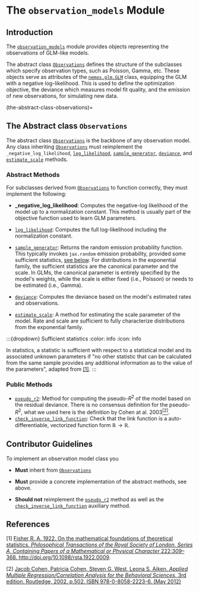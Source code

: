 # The `observation_models` Module

## Introduction

The [`observation_models`](observation_models) module provides objects representing the observations of GLM-like models.

The abstract class [`Observations`](nemos.observation_models.Observations) defines the structure of the subclasses which specify observation types, such as Poisson, Gamma, etc. These objects serve as attributes of the [`nemos.glm.GLM`](the-concrete-class-glm) class, equipping the GLM with a negative log-likelihood. This is used to define the optimization objective, the deviance which measures model fit quality, and the emission of new observations, for simulating new data.

(the-abstract-class-observations)=
## The Abstract class `Observations`

The abstract class [`Observations`](nemos.observation_models.Observations) is the backbone of any observation model. Any class inheriting [`Observations`](nemos.observation_models.Observations) must reimplement the `_negative_log_likelihood`, [`log_likelihood`](nemos.observation_models.Observations.log_likelihood), [`sample_generator`](nemos.observation_models.Observations.sample_generator), [`deviance`](nemos.observation_models.Observations.deviance), and [`estimate_scale`](nemos.observation_models.Observations.estimate_scale) methods.

### Abstract Methods

For subclasses derived from [`Observations`](nemos.observation_models.Observations) to function correctly, they must implement the following:

- **_negative_log_likelihood**: Computes the negative-log likelihood of the model up to a normalization constant. This method is usually part of the objective function used to learn GLM parameters.

- [`log_likelihood`](nemos.observation_models.Observations.log_likelihood): Computes the full log-likelihood including the normalization constant.
  
- [`sample_generator`](nemos.observation_models.Observations.sample_generator): Returns the random emission probability function. This typically invokes `jax.random` emission probability, provided some sufficient statistics, [see below](#suff-stat). For distributions in the exponential family, the sufficient statistics are the canonical parameter and the scale. In GLMs, the canonical parameter is entirely specified by the model's weights, while the scale is either fixed (i.e., Poisson) or needs to be estimated (i.e., Gamma).
  
- [`deviance`](nemos.observation_models.Observations.deviance): Computes the deviance based on the model's estimated rates and observations.

- [`estimate_scale`](nemos.observation_models.Observations.estimate_scale): A method for estimating the scale parameter of the model. Rate and scale are sufficient to fully characterize distributions from the exponential family.

:::{dropdown} <span id="suff-stat">Sufficient statistics</span>
:color: info
:icon: info

In statistics, a statistic is sufficient with respect to a statistical model and its associated unknown parameters if "no other statistic that can be calculated from the same sample provides any additional information as to the value of the parameters", adapted from [[1]](#ref-1).
:::

### Public Methods

- [`pseudo_r2`](nemos.observation_models.Observations.pseudo_r2): Method for computing the pseudo-$R^2$ of the model based on the residual deviance. There is no consensus definition for the pseudo-$R^2$, what we used here is the definition by Cohen at al. 2003[$^{[2]}$](#ref-2). 
- [`check_inverse_link_function`](nemos.observation_models.Observations.check_inverse_link_function): Check that the link function is a auto-differentiable, vectorized function form $\mathbb{R} \longrightarrow \mathbb{R}$.

## Contributor Guidelines 

To implement an observation model class you

- **Must** inherit from [`Observations`](nemos.observation_models.Observations)

- **Must** provide a concrete implementation of the abstract methods, see above.

- **Should not** reimplement the [`pseudo_r2`](nemos.observation_models.Observations.pseudo_r2) method as well as the [`check_inverse_link_function`](nemos.observation_models.Observations.check_inverse_link_function) auxiliary method.

## References
<p id="ref-1">[1]
    <a href="https://doi.org/10.1098/rsta.1922.0009">Fisher R. A. 1922. On the mathematical foundations of theoretical statistics. <em>Philosophical Transactions of the Royal Society of London. Series A, Containing Papers of a Mathematical or Physical Character</em> 222:309–368. http://doi.org/10.1098/rsta.1922.0009</a>.
</p>

<p id="ref-2">
    [2] 
    <a href="https://www.taylorfrancis.com/books/mono/10.4324/9780203774441/applied-multiple-regression-correlation-analysis-behavioral-sciences-jacob-cohen-patricia-cohen-stephen-west-leona-aiken">
        Jacob Cohen, Patricia Cohen, Steven G. West, Leona S. Aiken. <em>Applied Multiple Regression/Correlation Analysis for the Behavioral Sciences</em>. 3rd edition. Routledge, 2002. p.502. ISBN 978-0-8058-2223-6. (May 2012)
    </a>
</p>
